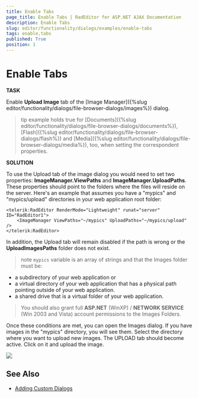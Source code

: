 ```yaml
---
title: Enable Tabs
page_title: Enable Tabs | RadEditor for ASP.NET AJAX Documentation
description: Enable Tabs
slug: editor/functionality/dialogs/examples/enable-tabs
tags: enable,tabs
published: True
position: 1
---
```


# Enable Tabs

**TASK**

Enable **Upload Image** tab of the [Image Manager]({%slug editor/functionality/dialogs/file-browser-dialogs/images%}) dialog.

>tip example holds true for [Documents]({%slug editor/functionality/dialogs/file-browser-dialogs/documents%}), [Flash]({%slug editor/functionality/dialogs/file-browser-dialogs/flash%}) and [Media]({%slug editor/functionality/dialogs/file-browser-dialogs/media%}), too, when setting the correspondent properties.

**SOLUTION**

To use the Upload tab of the image dialog you would need to set two properties: **ImageManager.ViewPaths** and **ImageManager.UploadPaths**. These properties should point to the folders where the files will reside on the server. Here's an example that assumes you have a "mypics" and "mypics/upload" directories in your web application root folder:

````ASP.NET
<telerik:RadEditor RenderMode="Lightweight" runat="server" ID="RadEditor1">
	<ImageManager ViewPaths="~/mypics" UploadPaths="~/mypics/upload" />
</telerik:RadEditor>
````

In addition, the Upload tab will remain disabled if the path is wrong or the **UploadImagesPaths** folder does not exist.

>note `mypics` variable is an array of strings and that the Images folder must be:
>
* a subdirectory of your web application or
* a virtual directory of your web application that has a physical path pointing outside of your web application.
* a shared drive that is a virtual folder of your web application.
>
>You should also grant full **ASP.NET** (WinXP) / **NETWORK SERVICE** (Win 2003 and Vista) account permissions to the Images Folders.
>

Once these conditions are met, you can open the Images dialog. If you have images in the "mypics" directory, you will see them. Select the directory where you want to upload new images. The UPLOAD tab should become active. Click on it and upload the image.

![](images/editor-imagemanager001.png)

## See Also

 * [Adding Custom Dialogs](https://demos.telerik.com/aspnet/prometheus/Editor/Examples/CustomDialogs/DefaultCS.aspx)
